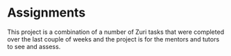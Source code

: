 
# Assignments

This project is a combination of a number of Zuri tasks that were completed over the last couple of weeks and the project is for the mentors and tutors to see and assess. 


